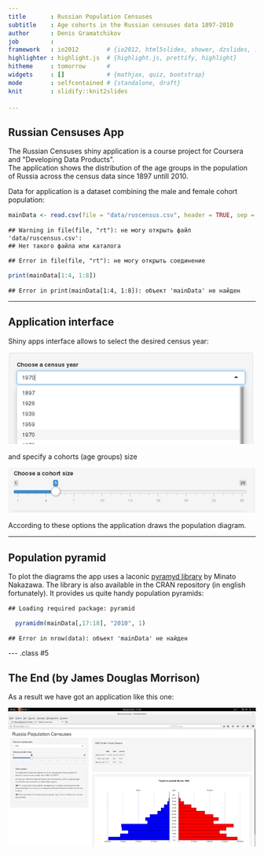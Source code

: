 ```yaml
---
title       : Russian Population Censuses
subtitle    : Age cohorts in the Russian censuses data 1897-2010
author      : Denis Gramatchikov
job         : 
framework   : io2012        # {io2012, html5slides, shower, dzslides, ...}
highlighter : highlight.js  # {highlight.js, prettify, highlight}
hitheme     : tomorrow      # 
widgets     : []            # {mathjax, quiz, bootstrap}
mode        : selfcontained # {standalone, draft}
knit        : slidify::knit2slides

---
```


## Russian Censuses App  
The Russian Censuses shiny application is a course project for Coursera and "Developing Data Products".    
The application shows the distribution of the age groups in the population of Russia across the census data since 1897  untill 2010.  

Data for application is a dataset combining the male and female cohort population:  

```r
mainData <- read.csv(file = "data/ruscensus.csv", header = TRUE, sep = ";")
```

```
## Warning in file(file, "rt"): не могу открыть файл 'data/ruscensus.csv':
## Нет такого файла или каталога
```

```
## Error in file(file, "rt"): не могу открыть соединение
```

```r
print(mainData[1:4, 1:8])
```

```
## Error in print(mainData[1:4, 1:8]): объект 'mainData' не найден
```

---

## Application interface  
Shiny apps interface allows to select the desired census year:  

![1](figures/sel_input.png)  

and specify a cohorts (age groups) size  

![2](figures/slider_input.png)  

According to these options the application draws the population diagram.  

---

## Population pyramid  
To plot the diagrams the app uses a laconic [pyramyd library](http://minato.sip21c.org/swtips/R.html#PYRAMID) by Minato Nakazawa. The library is also available in the CRAN repository (in english fortunately). It provides us quite handy population pyramids:

```
## Loading required package: pyramid
```

```r
  pyramidm(mainData[,17:18], "2010", 1)
```

```
## Error in nrow(data): объект 'mainData' не найден
```

--- .class #5 

## The End (by James Douglas Morrison)
As a result we have got an application like this one:  

![3](figures/preview.png)  
